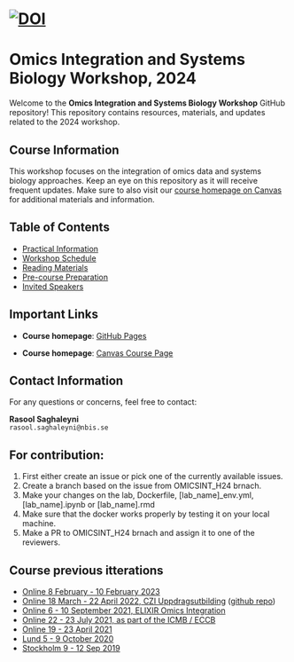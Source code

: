[![DOI](https://zenodo.org/badge/172930292.svg)](https://zenodo.org/badge/latestdoi/172930292)
=========================================
# Omics Integration and Systems Biology Workshop, 2024

Welcome to the **Omics Integration and Systems Biology Workshop** GitHub repository! This repository contains resources, materials, and updates related to the 2024 workshop.

## Course Information

This workshop focuses on the integration of omics data and systems biology approaches. Keep an eye on this repository as it will receive frequent updates. Make sure to also visit our [course homepage on Canvas](https://uppsala.instructure.com/courses/96642) for additional materials and information.

## Table of Contents

- [Practical Information](https://nbisweden.github.io/workshop_omics_integration/practical_info.html)
- [Workshop Schedule](https://nbisweden.github.io/workshop_omics_integration/schedule.html)
- [Reading Materials](https://nbisweden.github.io/workshop_omics_integration/reading_materials.html)
- [Pre-course Preparation](https://nbisweden.github.io/workshop_omics_integration/precourse.html)
- [Invited Speakers](https://nbisweden.github.io/workshop_omics_integration/invited_speakers.html)

## Important Links

- **Course homepage**: [GitHub Pages](https://nbisweden.github.io/workshop_omics_integration/)

- **Course homepage**: [Canvas Course Page](https://uppsala.instructure.com/courses/96642)

## Contact Information

For any questions or concerns, feel free to contact:

**Rasool Saghaleyni**  
`rasool.saghaleyni@nbis.se`

## For contribution:

1. First either create an issue or pick one of the currently available issues.
2. Create a branch based on the issue from OMICSINT_H24 brnach.
3. Make your changes on the lab, Dockerfile, [lab_name]_env.yml, [lab_name].ipynb or [lab_name].rmd
4. Make sure that the docker works properly by testing it on your local machine.
5. Make a PR to OMICSINT_H24 brnach and assign it to one of the reviewers.

## Course previous itterations

- [Online 8 February - 10 February 2023][8]
- [Online 18 March - 22 April 2022, CZI Uppdragsutbilding][6] ([github repo][7])  
- [Online 6 - 10 September 2021, ELIXIR Omics Integration][5]
- [Online 22 - 23 July 2021, as part of the ICMB / ECCB][4]
- [Online 19 - 23 April 2021][3]
- [Lund 5 - 9 October 2020][2]
- [Stockholm 9 - 12 Sep 2019][1]

[8]: https://uppsala.instructure.com/courses/75208
[7]: https://github.com/NBISweden/sms6012_CZIomicsint
[6]: https://uppsala.instructure.com/courses/67276
[5]: https://github.com/NBISweden/workshop_omics_integration/releases/tag/course2109
[4]: https://github.com/NBISweden/workshop_omicsint_ISMBECCB/
[3]: https://github.com/NBISweden/workshop_omics_integration/tree/course2104
[2]: https://github.com/NBISweden/workshop_omics_integration/tree/course2010
[1]: https://github.com/NBISweden/workshop_omics_integration/tree/c60abb4579849bb8a0acd756d1aa9e71125265ac
